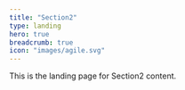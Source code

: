 ```yaml
---
title: "Section2"
type: landing
hero: true
breadcrumb: true
icon: "images/agile.svg"
---
```


This is the landing page for Section2 content.
